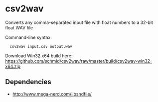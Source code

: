 # csv2wav
Converts any comma-separated input file with float numbers to a 32-bit float WAV file

Command-line syntax:
```
  csv2wav input.csv output.wav
```

Download Win32 x64 build here: https://github.com/schmid/csv2wav/raw/master/build/csv2wav-win32-x64.zip
## Dependencies
- http://www.mega-nerd.com/libsndfile/
